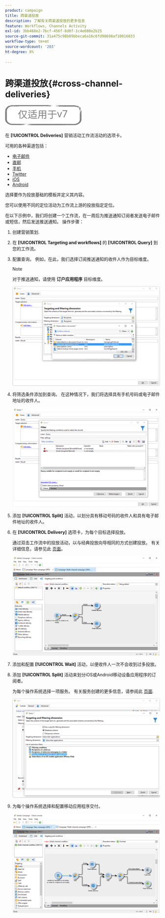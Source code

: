 ```yaml
---
product: campaign
title: 跨渠道投放
description: 了解有关跨渠道投放的更多信息
feature: Workflows, Channels Activity
exl-id: 3bb468e2-7bcf-456f-8d8f-1c4e608e2b25
source-git-commit: 31a475c98b09bbeca6a16c6fd98698af10016033
workflow-type: tm+mt
source-wordcount: '283'
ht-degree: 8%

---
```


# 跨渠道投放{#cross-channel-deliveries}

![](../../assets/v7-only.svg)

在 **[!UICONTROL Deliveries]** 营销活动工作流活动的选项卡。

可用的各种渠道包括：

* [电子邮件](../../delivery/using/about-email-channel.md)
* [直邮](../../delivery/using/about-direct-mail-channel.md)
* [手机](../../delivery/using/sms-channel.md)
* [Twitter](../../social/using/about-social-marketing.md)
* [iOS](../../delivery/using/create-notifications-ios.md)
* [Android](../../delivery/using/create-notifications-android.md)

选择要作为投放基础的模板并定义其内容。

您可以使用不同的定位活动为工作流上游的投放指定定位。

在以下示例中，我们将创建一个工作流，在一周后为推送通知订阅者发送电子邮件或短信，然后发送推送通知。 操作步骤：

1. 创建营销策划.
1. 在 **[!UICONTROL Targeting and workflows]** 的 **[!UICONTROL Query]** 到您的工作流。
1. 配置查询。 例如，在此，我们选择订阅推送通知的收件人作为目标维度。

   >[!NOTE]
   >
   >对于推送通知，请使用 **订户应用程序** 目标维度。

   ![](assets/cross_channel_delivery_1.png)

1. 将筛选条件添加到查询。 在这种情况下，我们将选择具有手机号码或电子邮件地址的收件人。

   ![](assets/cross_channel_delivery_2.png)

1. 添加 **[!UICONTROL Split]** 活动，以划分具有移动号码的收件人和具有电子邮件地址的收件人。
1. 在 **[!UICONTROL Delivery]** 选项卡，为每个目标选择投放。

   通过双击工作流中的投放活动，以与经典投放向导相同的方式创建投放。 有关详细信息，请参见此 [ 页面](../../delivery/using/about-email-channel.md)。

   ![](assets/cross_channel_delivery_3.png)

1. 添加和配置 **[!UICONTROL Wait]** 活动，以便收件人一次不会收到过多投放。
1. 添加 **[!UICONTROL Split]** 活动来划分iOS或Android移动设备应用程序的订阅者。

   为每个操作系统选择一项服务。 有关服务创建的更多信息，请参阅此 [页面](../../delivery/using/configuring-the-mobile-application.md).

   ![](assets/cross_channel_delivery_4.png)

1. 为每个操作系统选择和配置移动应用程序交付。

   ![](assets/cross_channel_delivery_5.png)
